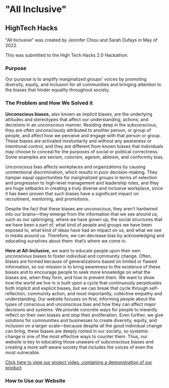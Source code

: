  # "All Inclusive"
## HighTech Hacks
"All Inclusive" was created by Jennifer Chiou and Sarah Dufays in May of 2022.

This was submitted to the High Tech Hacks 2.0 Hackathon.

### Purpose

Our purpose is to amplify marginalized groups' voices by promoting diversity, equity, and inclusion for all communities and bringing attention to the biases that hinder equality throughout society.

### The Problem and How We Solved it

**Unconscious biases,** also known as implicit biases, are the underlying attitudes and stereotypes that affect our understanding, actions, and decisions in an unconscious manner. Residing deep in the subconscious, they are often unconsciously attributed to another person, or group of people, and affect how we perceive and engage with that person or group. These biases are activated involuntarily and without any awareness or intentional control, and they are different from known biases that individuals may choose to conceal for the purposes of social or political correctness. Some examples are sexism, colorism, ageism, ableism, and conformity bias.

Unconscious bias affects workplaces and organizations by causing unintentional discrimination, which results in poor decision-making. They hamper equal opportunities for marginalized groups in terms of selection and progression to high-level management and leadership roles, and they are huge setbacks in creating a truly diverse and inclusive workplace, since it has been proven that such biases have a significant impact on recruitment, mentoring, and promotions. 

Despite the fact that these biases are unconscious, they aren’t hardwired into our brains––they emerge from the information that we see around us, such as our upbringing, where we have grown up, the social structures that we have been a part of, what kind of people and groups we have been exposed to, what kind of ideas have had an impact on us, and what we see in media around us. Therefore, we can decrease bias by acknowledging and educating ourselves about them: that’s where we come in.

**Here at All-Inclusive,** we want to educate people upon their own unconscious biases to foster individual and community change. 
  Often, biases are formed because of generalizations based on limited or flawed information, so our mission is to bring awareness to the existence of these biases and to encourage people to seek more knowledge on what the biases are, when they form, and how to prevent them. We want to show how the world we live in is built upon a cycle that continuously perpetuates both implicit and explicit biases, but we can break that cycle through self-reflection, community action, and most importantly, collective empathy and understanding.
Our website focuses on first, informing people about the types of conscious and unconscious bias and how they can affect major decisions and systems. We provide concrete ways for people to inwardly reflect on their own biases and stop their proliferation. Even further, we give solutions for communities and businesses to create diversity, equity, and inclusion on a larger scale––because despite all the good individual change can bring, these biases are deeply rooted in our society, so systemic change is one of the most effective ways to counter them. Thus, our website is key to educating those unaware of subconscious biases and creating a more self-aware society that includes the voices of even the most vulnerable. 

[Click here to view our project video, containing a demonstration of our product](https://youtu.be/njj7fvrKY2g)

### How to Use our Website

